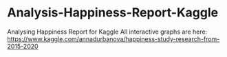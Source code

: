# Analysis-Happiness-Report-Kaggle
Analysing Happiness Report  for Kaggle
All interactive graphs are here: https://www.kaggle.com/annadurbanova/happiness-study-research-from-2015-2020
